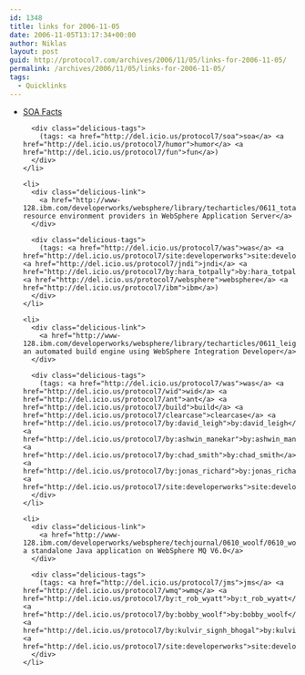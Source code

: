 ```yaml
---
id: 1348
title: links for 2006-11-05
date: 2006-11-05T13:17:34+00:00
author: Niklas
layout: post
guid: http://protocol7.com/archives/2006/11/05/links-for-2006-11-05/
permalink: /archives/2006/11/05/links-for-2006-11-05/
tags:
  - Quicklinks
---
```

<div class='microid-50077c17d7328101f98dcf7cf1d2ca439fcc8853'>
  <ul class="delicious">
    <li>
      <div class="delicious-link">
        <a href="http://soafacts.com/">SOA Facts</a>
      </div>
      
      <div class="delicious-tags">
        (tags: <a href="http://del.icio.us/protocol7/soa">soa</a> <a href="http://del.icio.us/protocol7/humor">humor</a> <a href="http://del.icio.us/protocol7/fun">fun</a>)
      </div>
    </li>
    
    <li>
      <div class="delicious-link">
        <a href="http://www-128.ibm.com/developerworks/websphere/library/techarticles/0611_totapally/0611_totapally.html">Using resource environment providers in WebSphere Application Server</a>
      </div>
      
      <div class="delicious-tags">
        (tags: <a href="http://del.icio.us/protocol7/was">was</a> <a href="http://del.icio.us/protocol7/site:developerworks">site:developerworks</a> <a href="http://del.icio.us/protocol7/jndi">jndi</a> <a href="http://del.icio.us/protocol7/by:hara_totpally">by:hara_totpally</a> <a href="http://del.icio.us/protocol7/websphere">websphere</a> <a href="http://del.icio.us/protocol7/ibm">ibm</a>)
      </div>
    </li>
    
    <li>
      <div class="delicious-link">
        <a href="http://www-128.ibm.com/developerworks/websphere/library/techarticles/0611_leigh/0611_leigh.html">Develop an automated build engine using WebSphere Integration Developer</a>
      </div>
      
      <div class="delicious-tags">
        (tags: <a href="http://del.icio.us/protocol7/was">was</a> <a href="http://del.icio.us/protocol7/wid">wid</a> <a href="http://del.icio.us/protocol7/ant">ant</a> <a href="http://del.icio.us/protocol7/build">build</a> <a href="http://del.icio.us/protocol7/clearcase">clearcase</a> <a href="http://del.icio.us/protocol7/by:david_leigh">by:david_leigh</a> <a href="http://del.icio.us/protocol7/by:ashwin_manekar">by:ashwin_manekar</a> <a href="http://del.icio.us/protocol7/by:chad_smith">by:chad_smith</a> <a href="http://del.icio.us/protocol7/by:jonas_richard">by:jonas_richard</a> <a href="http://del.icio.us/protocol7/site:developerworks">site:developerworks</a>)
      </div>
    </li>
    
    <li>
      <div class="delicious-link">
        <a href="http://www-128.ibm.com/developerworks/websphere/techjournal/0610_woolf/0610_woolf.html">Running a standalone Java application on WebSphere MQ V6.0</a>
      </div>
      
      <div class="delicious-tags">
        (tags: <a href="http://del.icio.us/protocol7/jms">jms</a> <a href="http://del.icio.us/protocol7/wmq">wmq</a> <a href="http://del.icio.us/protocol7/by:t_rob_wyatt">by:t_rob_wyatt</a> <a href="http://del.icio.us/protocol7/by:bobby_woolf">by:bobby_woolf</a> <a href="http://del.icio.us/protocol7/by:kulvir_signh_bhogal">by:kulvir_signh_bhogal</a> <a href="http://del.icio.us/protocol7/site:developerworks">site:developerworks</a>)
      </div>
    </li>
  </ul>
</div>